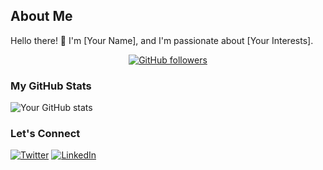 ## About Me

Hello there! 👋 I'm [Your Name], and I'm passionate about [Your Interests].

<div align="center">

[![GitHub followers](https://img.shields.io/github/followers/your-username?label=Follow&style=social)](https://github.com/your-username)

</div>

### My GitHub Stats

![Your GitHub stats](https://github-readme-stats.vercel.app/api?username=your-username&show_icons=true&theme=radical)

### Let's Connect

[![Twitter](https://img.shields.io/twitter/follow/your-twitter?label=Follow&style=social)](https://twitter.com/your-twitter)
[![LinkedIn](https://img.shields.io/badge/LinkedIn-Connect-blue)](https://www.linkedin.com/in/your-linkedin/)

</div>

<script>
  console.log("Feel free to add more interactive elements using JavaScript!");
</script>

